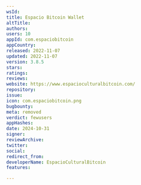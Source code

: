 ```yaml
---
wsId: 
title: Espacio Bitcoin Wallet
altTitle: 
authors: 
users: 10
appId: com.espaciobitcoin
appCountry: 
released: 2022-11-07
updated: 2022-11-07
version: 3.8.5
stars: 
ratings: 
reviews: 
website: https://www.espacioculturalbitcoin.com/
repository: 
issue: 
icon: com.espaciobitcoin.png
bugbounty: 
meta: removed
verdict: fewusers
appHashes: 
date: 2024-10-31
signer: 
reviewArchive: 
twitter: 
social: 
redirect_from: 
developerName: EspacioCulturalBitcoin
features: 

---
```


